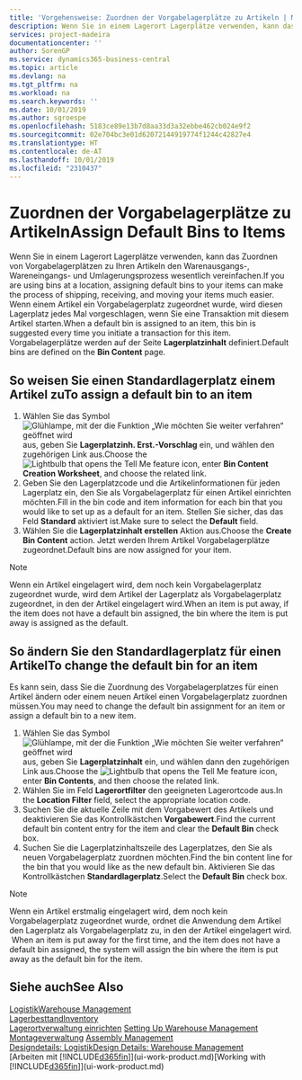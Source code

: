 ```yaml
---
title: 'Vorgehensweise: Zuordnen der Vorgabelagerplätze zu Artikeln | Microsoft Docs'
description: Wenn Sie in einem Lagerort Lagerplätze verwenden, kann das Zuordnen von Vorgabelagerplätzen zu Ihren Artikeln den Warenausgangs-, Wareneingangs- und Umlagerungsprozess wesentlich vereinfachen. Wenn einem Artikel ein Vorgabelagerplatz zugeordnet wurde, wird diesen Lagerplatz jedes Mal vorgeschlagen, wenn Sie eine Transaktion mit diesem Artikel starten.
services: project-madeira
documentationcenter: ''
author: SorenGP
ms.service: dynamics365-business-central
ms.topic: article
ms.devlang: na
ms.tgt_pltfrm: na
ms.workload: na
ms.search.keywords: ''
ms.date: 10/01/2019
ms.author: sgroespe
ms.openlocfilehash: 5183ce89e13b7d8aa33d3a32ebbe462cb024e9f2
ms.sourcegitcommit: 02e704bc3e01d62072144919774f1244c42827e4
ms.translationtype: HT
ms.contentlocale: de-AT
ms.lasthandoff: 10/01/2019
ms.locfileid: "2310437"
---
```

# <a name="assign-default-bins-to-items"></a><span data-ttu-id="d940d-104">Zuordnen der Vorgabelagerplätze zu Artikeln</span><span class="sxs-lookup"><span data-stu-id="d940d-104">Assign Default Bins to Items</span></span>
<span data-ttu-id="d940d-105">Wenn Sie in einem Lagerort Lagerplätze verwenden, kann das Zuordnen von Vorgabelagerplätzen zu Ihren Artikeln den Warenausgangs-, Wareneingangs- und Umlagerungsprozess wesentlich vereinfachen.</span><span class="sxs-lookup"><span data-stu-id="d940d-105">If you are using bins at a location, assigning default bins to your items can make the process of shipping, receiving, and moving your items much easier.</span></span> <span data-ttu-id="d940d-106">Wenn einem Artikel ein Vorgabelagerplatz zugeordnet wurde, wird diesen Lagerplatz jedes Mal vorgeschlagen, wenn Sie eine Transaktion mit diesem Artikel starten.</span><span class="sxs-lookup"><span data-stu-id="d940d-106">When a default bin is assigned to an item, this bin is suggested every time you initiate a transaction for this item.</span></span> <span data-ttu-id="d940d-107">Vorgabelagerplätze werden auf der Seite **Lagerplatzinhalt** definiert.</span><span class="sxs-lookup"><span data-stu-id="d940d-107">Default bins are defined on the **Bin Content** page.</span></span>  

## <a name="to-assign-a-default-bin-to-an-item"></a><span data-ttu-id="d940d-108">So weisen Sie einen Standardlagerplatz einem Artikel zu</span><span class="sxs-lookup"><span data-stu-id="d940d-108">To assign a default bin to an item</span></span>
1.  <span data-ttu-id="d940d-109">Wählen Sie das Symbol ![Glühlampe, mit der die Funktion „Wie möchten Sie weiter verfahren“ geöffnet wird](media/ui-search/search_small.png "Wie möchten Sie weiter verfahren?") aus, geben Sie **Lagerplatzinh. Erst.-Vorschlag** ein, und wählen den zugehörigen Link aus.</span><span class="sxs-lookup"><span data-stu-id="d940d-109">Choose the ![Lightbulb that opens the Tell Me feature](media/ui-search/search_small.png "Tell me what you want to do") icon, enter **Bin Content Creation Worksheet**, and choose the related link.</span></span>  
2.  <span data-ttu-id="d940d-110">Geben Sie den Lagerplatzcode und die Artikelinformationen für jeden Lagerplatz ein, den Sie als Vorgabelagerplatz für einen Artikel einrichten möchten.</span><span class="sxs-lookup"><span data-stu-id="d940d-110">Fill in the bin code and item information for each bin that you would like to set up as a default for an item.</span></span> <span data-ttu-id="d940d-111">Stellen Sie sicher, das das Feld **Standard** aktiviert ist.</span><span class="sxs-lookup"><span data-stu-id="d940d-111">Make sure to select the **Default** field.</span></span>  
3.  <span data-ttu-id="d940d-112">Wählen Sie die **Lagerplatzinhalt erstellen** Aktion aus.</span><span class="sxs-lookup"><span data-stu-id="d940d-112">Choose the **Create Bin Content** action.</span></span> <span data-ttu-id="d940d-113">Jetzt werden Ihrem Artikel Vorgabelagerplätze zugeordnet.</span><span class="sxs-lookup"><span data-stu-id="d940d-113">Default bins are now assigned for your item.</span></span>  

> [!NOTE]  
>  <span data-ttu-id="d940d-114">Wenn ein Artikel eingelagert wird, dem noch kein Vorgabelagerplatz zugeordnet wurde, wird dem Artikel der Lagerplatz als Vorgabelagerplatz zugeordnet, in den der Artikel eingelagert wird.</span><span class="sxs-lookup"><span data-stu-id="d940d-114">When an item is put away, if the item does not have a default bin assigned, the bin where the item is put away is assigned as the default.</span></span>  

## <a name="to-change-the-default-bin-for-an-item"></a><span data-ttu-id="d940d-115">So ändern Sie den Standardlagerplatz für einen Artikel</span><span class="sxs-lookup"><span data-stu-id="d940d-115">To change the default bin for an item</span></span>  
<span data-ttu-id="d940d-116">Es kann sein, dass Sie die Zuordnung des Vorgabelagerplatzes für einen Artikel ändern oder einem neuen Artikel einen Vorgabelagerplatz zuordnen müssen.</span><span class="sxs-lookup"><span data-stu-id="d940d-116">You may need to change the default bin assignment for an item or assign a default bin to a new item.</span></span>    
1.  <span data-ttu-id="d940d-117">Wählen Sie das Symbol ![Glühlampe, mit der die Funktion „Wie möchten Sie weiter verfahren“ geöffnet wird](media/ui-search/search_small.png "Wie möchten Sie weiter verfahren?") aus, geben Sie **Lagerplatzinhalt** ein, und wählen dann den zugehörigen Link aus.</span><span class="sxs-lookup"><span data-stu-id="d940d-117">Choose the ![Lightbulb that opens the Tell Me feature](media/ui-search/search_small.png "Tell me what you want to do") icon, enter **Bin Contents**, and then choose the related link.</span></span>  
2.  <span data-ttu-id="d940d-118">Wählen Sie im Feld **Lagerortfilter** den geeigneten Lagerortcode aus.</span><span class="sxs-lookup"><span data-stu-id="d940d-118">In the **Location Filter** field, select the appropriate location code.</span></span>  
3.  <span data-ttu-id="d940d-119">Suchen Sie die aktuelle Zeile mit dem Vorgabewert des Artikels und deaktivieren Sie das Kontrollkästchen **Vorgabewert**.</span><span class="sxs-lookup"><span data-stu-id="d940d-119">Find the current default bin content entry for the item and clear the **Default Bin** check box.</span></span>  
4.  <span data-ttu-id="d940d-120">Suchen Sie die Lagerplatzinhaltszeile des Lagerplatzes, den Sie als neuen Vorgabelagerplatz zuordnen möchten.</span><span class="sxs-lookup"><span data-stu-id="d940d-120">Find the bin content line for the bin that you would like as the new default bin.</span></span> <span data-ttu-id="d940d-121">Aktivieren Sie das Kontrollkästchen **Standardlagerplatz**.</span><span class="sxs-lookup"><span data-stu-id="d940d-121">Select the **Default Bin** check box.</span></span>  

> [!NOTE]  
>  <span data-ttu-id="d940d-122">Wenn ein Artikel erstmalig eingelagert wird, dem noch kein Vorgabelagerplatz zugeordnet wurde, ordnet die Anwendung dem Artikel den Lagerplatz als Vorgabelagerplatz zu, in den der Artikel eingelagert wird.  </span><span class="sxs-lookup"><span data-stu-id="d940d-122">When an item is put away for the first time, and the item does not have a default bin assigned, the system will assign the bin where the item is put away as the default bin for the item.</span></span>  

## <a name="see-also"></a><span data-ttu-id="d940d-123">Siehe auch</span><span class="sxs-lookup"><span data-stu-id="d940d-123">See Also</span></span>  
[<span data-ttu-id="d940d-124">Logistik</span><span class="sxs-lookup"><span data-stu-id="d940d-124">Warehouse Management</span></span>](warehouse-manage-warehouse.md)  
[<span data-ttu-id="d940d-125">Lagerbesttand</span><span class="sxs-lookup"><span data-stu-id="d940d-125">Inventory</span></span>](inventory-manage-inventory.md)  
<span data-ttu-id="d940d-126">[Lagerortverwaltung einrichten](warehouse-setup-warehouse.md)   </span><span class="sxs-lookup"><span data-stu-id="d940d-126">[Setting Up Warehouse Management](warehouse-setup-warehouse.md)   </span></span>  
<span data-ttu-id="d940d-127">[Montageverwaltung](assembly-assemble-items.md)  </span><span class="sxs-lookup"><span data-stu-id="d940d-127">[Assembly Management](assembly-assemble-items.md)  </span></span>  
[<span data-ttu-id="d940d-128">Designdetails: Logistik</span><span class="sxs-lookup"><span data-stu-id="d940d-128">Design Details: Warehouse Management</span></span>](design-details-warehouse-management.md)  
<span data-ttu-id="d940d-129">[Arbeiten mit [!INCLUDE[d365fin](includes/d365fin_md.md)]](ui-work-product.md)</span><span class="sxs-lookup"><span data-stu-id="d940d-129">[Working with [!INCLUDE[d365fin](includes/d365fin_md.md)]](ui-work-product.md)</span></span>

